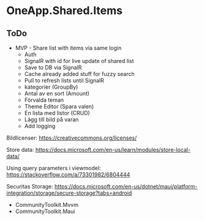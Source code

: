 # OneApp.Shared.Items

## ToDo

- MVP - Share list with items via same login
  - Auth
  - SignalR with id for live update of shared list
  - Save to DB via SignalR
  - Cache already added stuff for fuzzy search
  - Pull to refresh lists until SignalR
  - kategorier (GroupBy)
  - Antal av en sort (Amount)
  - Förvalda teman
  - Theme Editor (Spara valen)
  - En lista med listor (CRUD)
  - Lägg till bild på varan
  - Add logging

Bildlicenser:
https://creativecommons.org/licenses/

Store data:
https://docs.microsoft.com/en-us/learn/modules/store-local-data/

Using query parameters i viewmodel:
https://stackoverflow.com/a/73301982/6804444

Securitas Storage:
https://docs.microsoft.com/en-us/dotnet/maui/platform-integration/storage/secure-storage?tabs=android

- CommunityToolkit.Mvvm
- CommunityToolkit.Maui

